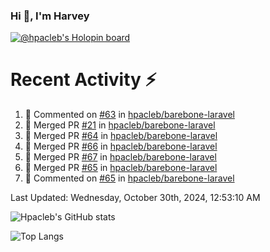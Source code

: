 ### Hi 👋, I'm Harvey

[![@hpacleb's Holopin board](https://holopin.me/hpacleb)](https://holopin.io/@hpacleb)
# Recent Activity :zap:

<!--RECENT_ACTIVITY:start-->
1. 💬 Commented on [#63](https://github.com/hpacleb/barebone-laravel/pull/63#issuecomment-2401864341) in [hpacleb/barebone-laravel](https://github.com/hpacleb/barebone-laravel)<br>
2. 🎉 Merged PR [#21](https://github.com/hpacleb/barebone-laravel/pull/21) in [hpacleb/barebone-laravel](https://github.com/hpacleb/barebone-laravel)<br>
3. 🎉 Merged PR [#64](https://github.com/hpacleb/barebone-laravel/pull/64) in [hpacleb/barebone-laravel](https://github.com/hpacleb/barebone-laravel)<br>
4. 🎉 Merged PR [#66](https://github.com/hpacleb/barebone-laravel/pull/66) in [hpacleb/barebone-laravel](https://github.com/hpacleb/barebone-laravel)<br>
5. 🎉 Merged PR [#67](https://github.com/hpacleb/barebone-laravel/pull/67) in [hpacleb/barebone-laravel](https://github.com/hpacleb/barebone-laravel)<br>
6. 🎉 Merged PR [#65](https://github.com/hpacleb/barebone-laravel/pull/65) in [hpacleb/barebone-laravel](https://github.com/hpacleb/barebone-laravel)<br>
7. 💬 Commented on [#65](https://github.com/hpacleb/barebone-laravel/pull/65#issuecomment-2401860232) in [hpacleb/barebone-laravel](https://github.com/hpacleb/barebone-laravel)<br>
<!--RECENT_ACTIVITY:end-->

<!--RECENT_ACTIVITY:last_update-->
Last Updated: Wednesday, October 30th, 2024, 12:53:10 AM
<!--RECENT_ACTIVITY:last_update_end-->

![Hpacleb's GitHub stats](https://github-readme-stats-git-masterrstaa-rickstaa.vercel.app/api?username=hpacleb&show_icons=true&theme=radical&include_all_commits=true&layout=compact)

![Top Langs](https://github-readme-stats-git-masterrstaa-rickstaa.vercel.app/api/top-langs/?username=hpacleb&layout=compact&theme=radical&langs_count=8)
